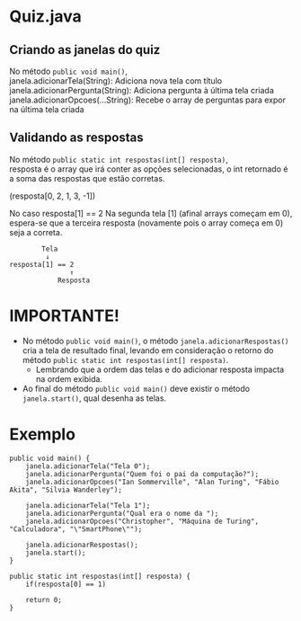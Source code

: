 # Quiz.java

## Criando as janelas do quiz
No método `public void main()`,  
janela.adicionarTela(String): Adiciona nova tela com título  
janela.adicionarPergunta(String): Adiciona pergunta à última tela criada  
janela.adicionarOpcoes(...String): Recebe o array de perguntas para expor na última tela criada


## Validando as respostas

No método `public static int respostas(int[] resposta)`,  
resposta é o array que irá conter as opções selecionadas, o int retornado é a soma das respostas que estão corretas.



(resposta[0, 2, 1, 3, -1])


No caso resposta[1] == 2
Na segunda tela [1] (afinal arrays começam em 0), espera-se que a terceira resposta (novamente pois o array começa em 0) seja a correta.
```
        Tela
         ↓
resposta[1] == 2
               ↑ 
            Resposta
```

# IMPORTANTE!
* No método `public void main()`, o método `janela.adicionarRespostas()` cria a tela de resultado final, levando em consideração o retorno do método `public static int respostas(int[] resposta)`.
  * Lembrando que a ordem das telas e do adicionar resposta impacta na ordem exibida.
* Ao final do método `public void main()` deve existir o método `janela.start()`, qual desenha as telas.

# Exemplo

```
public void main() {
    janela.adicionarTela("Tela 0");  
    janela.adicionarPergunta("Quem foi o pai da computação?");
    janela.adicionarOpcoes("Ian Sommerville", "Alan Turing", "Fábio Akita", "Silvia Wanderley");

    janela.adicionarTela("Tela 1");  
    janela.adicionarPergunta("Qual era o nome da ");
    janela.adicionarOpcoes("Christopher", "Máquina de Turing", "Calculadora", "\"SmartPhone\"");

    janela.adicionarRespostas();
    janela.start();
}

public static int respostas(int[] resposta) {
    if(resposta[0] == 1)
    
    return 0;
}
```